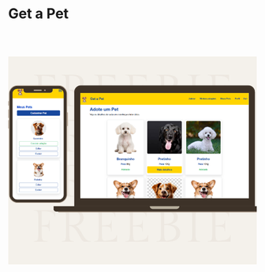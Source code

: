 <h1>Get a Pet</h1>
<br>
<br>
<br>
<img src="https://github.com/paulocunha31/Get_A_Pet/blob/main/frontend/src/assets/Get_A_Pet.png?raw=true"/>
